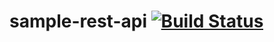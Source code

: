 # sample-rest-api [![Build Status][build-img]][build-href]

[build-img]:https://travis-ci.org/aisouard/sample-rest-api.svg?branch=master
[build-href]:https://travis-ci.org/aisouard/sample-rest-api
